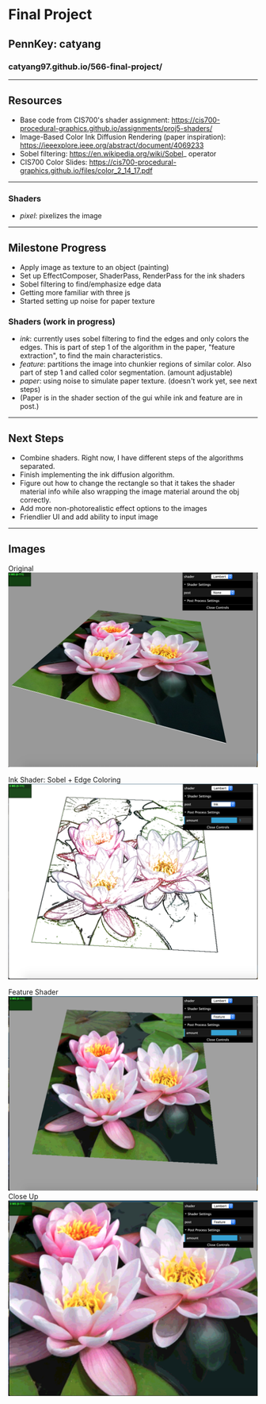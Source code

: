 # Final Project
## PennKey: catyang
### catyang97.github.io/566-final-project/

---
## Resources
- Base code from CIS700's shader assignment: https://cis700-procedural-graphics.github.io/assignments/proj5-shaders/
- Image-Based Color Ink Diffusion Rendering (paper inspiration): https://ieeexplore.ieee.org/abstract/document/4069233
- Sobel filtering: https://en.wikipedia.org/wiki/Sobel_
operator
- CIS700 Color Slides: https://cis700-procedural-graphics.github.io/files/color_2_14_17.pdf

---
### Shaders
- *pixel*: pixelizes the image
---
## Milestone Progress
- Apply image as texture to an object (painting)
- Set up EffectComposer, ShaderPass, RenderPass for the ink shaders
- Sobel filtering to find/emphasize edge data
- Getting more familiar with three js
- Started setting up noise for paper texture

### Shaders (work in progress)
- *ink*: currently uses sobel filtering to find the edges and only colors the edges. This is part of step 1 of the algorithm in the paper, "feature extraction", to find the main characteristics.
- *feature*: partitions the image into chunkier regions of similar color. Also part of step 1 and called color segmentation. (amount adjustable)
- *paper*: using noise to simulate paper texture. (doesn't work yet, see next steps)
- (Paper is in the shader section of the gui while ink and feature are in post.)

---
## Next Steps
- Combine shaders. Right now, I have different steps of the algorithms separated.
- Finish implementing the ink diffusion algorithm.
- Figure out how to change the rectangle so that it takes the shader material info while also wrapping the image material around the obj correctly. 
- Add more non-photorealistic effect options to the images
- Friendlier UI and add ability to input image

---
## Images
Original
![](painting.png)

Ink Shader: Sobel + Edge Coloring
![](ink.png)

Feature Shader
![](feature.png)
Close Up
![](featureclose.png)
